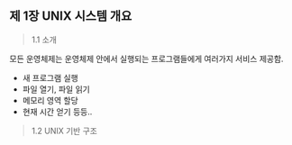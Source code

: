 ## 제 1장 UNIX 시스템 개요

> 1.1 소개

모든 운영체제는 운영체제 안에서 실행되는 프로그램들에게 여러가지 서비스 제공함.

- 새 프로그램 실행
- 파일 열기, 파일 읽기
- 메모리 영역 할당
- 현재 시간 얻기 등등..

> 1.2 UNIX 기반 구조
